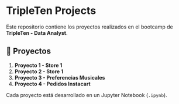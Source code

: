 # TripleTen Projects

Este repositorio contiene los proyectos realizados en el bootcamp de **TripleTen - Data Analyst**.

## 📂 Proyectos

1. **Proyecto 1 - Store 1**
2. **Proyecto 2 - Store 1**
3. **Proyecto 3 - Preferencias Musicales**
4. **Proyecto 4 - Pedidos Instacart**

Cada proyecto está desarrollado en un Jupyter Notebook (`.ipynb`).
